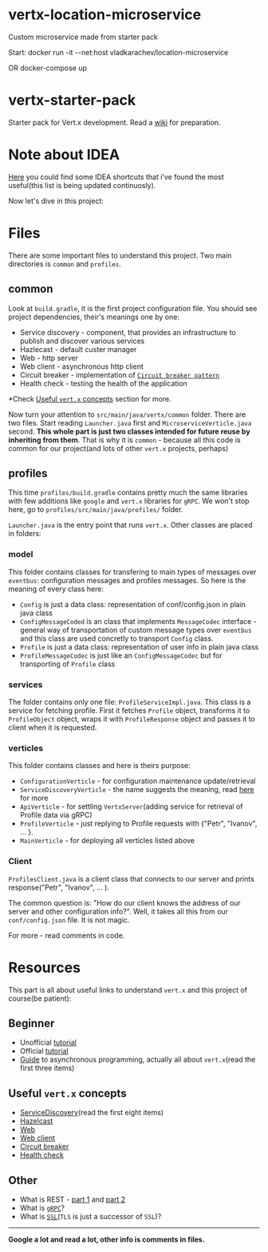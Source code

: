 # vertx-location-microservice
Custom microservice made from starter pack

Start: docker run -it --net:host vladkarachev/location-microservice

OR docker-compose up













# vertx-starter-pack
Starter pack for Vert.x development. Read a [wiki](https://github.com/IASA-HUB/vertx-starter-pack/wiki) for preparation.

# Note about IDEA

[Here](https://github.com/B1Z0N/java-basics/blob/master/README.md#idea-shortcuts) you could find some IDEA shortcuts that i've found the most useful(this list is being updated continuosly).

Now let's dive in this project:

# Files

There are some important files to understand this project. Two main directories is `common` and `profiles`.

## common

Look at `build.gradle`, it is the first project configuration file. You should see project dependencies, 
their's meanings one by one:

- Service discovery - component, that provides an infrastructure to publish and discover various services
- Hazlecast - default custer manager
- Web - http server
- Web client - asynchronous http client
- Circuit breaker - implementation of [`Circuit breaker pattern`](https://en.wikipedia.org/wiki/Circuit_breaker_design_pattern)
- Health check - testing the health of the application

*Check [Useful `vert.x` concepts](#useful-vertx-concepts) section for more.

Now turn your attention to `src/main/java/vertx/common` folder. There are two files.
Start reading `Launcher.java` first and `MicroserviceVerticle.java` second.
**This whole part is just two classes intended for future reuse by inheriting from them**.
That is why it is `common` - because all this code is common for our project(and lots of other `vert.x` projects, perhaps)


## profiles

This time `profiles/build.gradle` contains pretty much the same libraries with few additions like `google` and `vert.x` libraries for `gRPC`. We won't stop here, go to `profiles/src/main/java/profiles/` folder.

`Launcher.java` is the entry point that runs `vert.x`. Other classes are placed in folders:

### model

This folder contains classes for transfering to main types of messages over `eventbus`: configuration messages and profiles messages. So here is the meaning of every class here:

- `Config` is just a data class: representation of conf/config.json in plain java class 
- `ConfigMessageCoded` is an class that implements `MessageCodec` interface - general way of transportation of custom message types over `eventbus` and this class are used concretly to transport `Config` class.
- `Profile` is just a data class: representation of user info in plain java class
- `ProfileMessageCodec` is just like an `ConfigMessageCodec` but for transporting of `Profile` class

### services

The folder contains only one file: `ProfileServiceImpl.java`. This class is a service for fetching profile. First it fetches
`Profile` object, transforms it to `ProfileObject` object, wraps it with `ProfileResponse` object and passes it to client when it is requested.

### verticles

This folder contains classes and here is theirs purpose:

- `ConfigurationVerticle` - for configuration maintenance update/retrieval
- `ServiceDiscoveryVerticle` - the name suggests the meaning, read [here](https://vertx.io/docs/vertx-service-discovery/java/) for more
- `ApiVerticle` - for settling `VertxServer`(adding service for retrieval of Profile data via gRPC)
- `ProfileVerticle` - just replying to Profile requests with {"Petr",  "Ivanov", ... }.
- `MainVerticle` - for deploying all verticles listed above

### Client

`ProfilesClient.java` is a client class that connects to our server and prints response("Petr",  "Ivanov", ... ). 

The common question is: "How do our client knows the address of our server and other configuration info?". Well, it takes all this from our `conf/config.json` file. It is not magic.

For more - read comments in code.

# Resources

This part is all about useful links to understand `vert.x` and this project of course(be patient):

## Beginner

- Unofficial [tutorial](http://tutorials.jenkov.com/vert.x/index.html)
- Official [tutorial](https://vertx.io/blog/posts/introduction-to-vertx.html)
- [Guide](https://vertx.io/docs/guide-for-java-devs/) to asynchronous programming, actually all about `vert.x`(read the first three items)

## Useful `vert.x` concepts

- [ServiceDiscovery](https://vertx.io/docs/vertx-service-discovery/java/)(read the first eight items)
- [Hazelcast](https://vertx.io/docs/vertx-hazelcast/java/)
- [Web](https://vertx.io/docs/vertx-web/java/)
- [Web client](https://vertx.io/docs/vertx-web-client/java/)
- [Circuit breaker](https://vertx.io/docs/vertx-circuit-breaker/java/)
- [Health check](https://vertx.io/docs/vertx-health-check/java/)

## Other

- What is REST - [part 1](https://medium.com/extend/what-is-rest-a-simple-explanation-for-beginners-part-1-introduction-b4a072f8740f) and [part 2](https://medium.com/extend/what-is-rest-a-simple-explanation-for-beginners-part-2-rest-constraints-129a4b69a582)
- What is [`gRPC`](https://grpc.io/docs/guides/)?
- What is [`SSL`](https://www.digicert.com/ssl/)(`TLS` is just a successor of `SSL`)?

---

**Google a lot and read a lot, other info is comments in files.**
